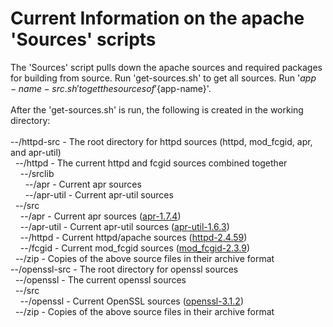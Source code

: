 # Current Information on the apache 'Sources' scripts
The 'Sources' script pulls down the apache sources and required packages for building from source. Run 'get-sources.sh' to get all sources. Run '${app-name}-src.sh' to get the sources of '${app-name}'.<br/>
<br/>
After the 'get-sources.sh' is run, the following is created in the working directory:<br/>
<br/>
--/httpd-src - The root directory for httpd sources (httpd, mod_fcgid, apr, and apr-util)<br/>
&nbsp;&nbsp;--/httpd - The current httpd and fcgid sources combined together<br/>
&nbsp;&nbsp;&nbsp;&nbsp;--/srclib<br/>
&nbsp;&nbsp;&nbsp;&nbsp;&nbsp;&nbsp;--/apr - Current apr sources<br/>
&nbsp;&nbsp;&nbsp;&nbsp;&nbsp;&nbsp;--/apr-util - Current apr-util sources<br/>
&nbsp;&nbsp;--/src<br/>
&nbsp;&nbsp;&nbsp;&nbsp;--/apr - Current apr sources ([apr-1.7.4](https://apr.apache.org/download.cgi))<br/>
&nbsp;&nbsp;&nbsp;&nbsp;--/apr-util - Current apr-util sources ([apr-util-1.6.3](https://apr.apache.org/download.cgi))<br/>
&nbsp;&nbsp;&nbsp;&nbsp;--/httpd - Current httpd/apache sources ([httpd-2.4.59](https://httpd.apache.org/download.cgi))<br/>
&nbsp;&nbsp;&nbsp;&nbsp;--/fcgid - Current mod_fcgid sources ([mod_fcgid-2.3.9](https://httpd.apache.org/download.cgi))<br/>
&nbsp;&nbsp;--/zip - Copies of the above source files in their archive format<br/>
--/openssl-src - The root directory for openssl sources<br/>
&nbsp;&nbsp;--/openssl - The current openssl sources<br/>
&nbsp;&nbsp;--/src<br/>
&nbsp;&nbsp;&nbsp;&nbsp;--/openssl - Current OpenSSL sources ([openssl-3.1.2](https://www.openssl.org/source/))<br/>
&nbsp;&nbsp;--/zip - Copies of the above source files in their archive format<br/>
